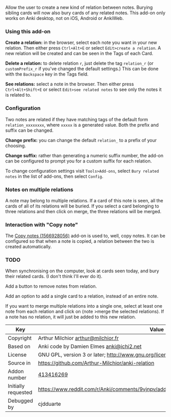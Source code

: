Allow the user to create a new kind of relation between notes.
Burying sibling cards will now also bury cards of any related notes.
This add-on only works on Anki desktop, not on iOS, Android or AnkiWeb.

### Using this add-on
**Create a relation:** in the browser, select each note you want in your new relation.
Then either press `Ctrl+Alt+E` or select `Edit>create a relation`.
A new relation will be created and can be seen in the Tags of each Card.

**Delete a relation:** to delete relation `r`, just delete the tag `relation_r` (or `customPrefix_r` if you've changed the default settings.)
This can be done with the `Backspace` key in the Tags field.

**See relations:** select a note in the browser. Then either press `Ctrl+Alt+Shift+E` or select `Edit>see related notes` to see only the notes it is related to.

### Configuration
Two notes are related if they have matching tags of the default form `relation_xxxxxxxx`, where `xxxxx` is a generated value.
Both the prefix and suffix can be changed.

**Change prefix:** you can change the default `relation_` to a prefix of your choosing.

**Change suffix:** rather than generating a numeric suffix number, the add-on can be configured to prompt you for a custom suffix for each relation.

To change configuration settings visit `Tools>Add-ons`, select `Bury related notes` in the list of add-ons, then select `Config`.

### Notes on multiple relations
A note may belong to multiple relations. If a card of this note is seen, all the cards of all of its relations will be buried.
If you select a card belonging to three relations and then click on merge, the three relations will be merged.

### Interaction with "Copy note"
The [Copy notes (1566928056)](https://ankiweb.net/shared/info/1566928056) add-on is used to, well, copy notes.
It can be configured so that when a note is copied, a relation between the two is created automatically.

### TODO

When synchronising on the computer, look at cards seen today, and bury their related cards. (I don't think I'll ever do it).

Add a button to remove notes from relation.

Add an option to add a single card to a relation, instead of an entire note.

If you want to merge multiple relations into a single one, select at least one note from each relation and click on (note >merge the selected relations).
If a note has no relation, it will just be added to this new relation.

Key         |Value
------------|-------------------------------------------------------------------
Copyright   |Arthur Milchior <arthur@milchior.fr>
Based on    |Anki code by Damien Elmes <anki@ichi2.net>
License     |GNU GPL, version 3 or later; http://www.gnu.org/licenses/gpl.html
Source in   | https://github.com/Arthur-Milchior/anki-relation
Addon number| [413416269](https://ankiweb.net/shared/info/413416269)
Initially requested|https://www.reddit.com/r/Anki/comments/9vjnpv/addon_idea_manually_marking_notes_as_related/
Debugged by |cjdduarte
